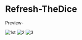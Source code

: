 # Refresh-TheDice

Preview- 

![1st](https://user-images.githubusercontent.com/71933842/104737274-09f2f780-576a-11eb-9dc6-1470133491ef.PNG)
![2](https://user-images.githubusercontent.com/71933842/104737280-0bbcbb00-576a-11eb-8d2d-0b8010153235.PNG)
![3](https://user-images.githubusercontent.com/71933842/104737282-0bbcbb00-576a-11eb-88e1-cffd4402e9a1.PNG)
